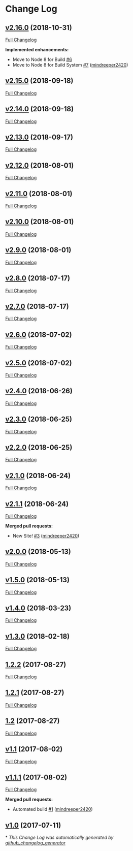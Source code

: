 # Change Log

## [v2.16.0](https://github.com/mindreeper2420/mindreeper2420.github.io/tree/v2.16.0) (2018-10-31)
[Full Changelog](https://github.com/mindreeper2420/mindreeper2420.github.io/compare/v2.15.0...v2.16.0)

**Implemented enhancements:**

- Move to Node 8 for Build [\#6](https://github.com/mindreeper2420/mindreeper2420.github.io/issues/6)
- Move to Node 8 for Build System [\#7](https://github.com/mindreeper2420/mindreeper2420.github.io/pull/7) ([mindreeper2420](https://github.com/mindreeper2420))

## [v2.15.0](https://github.com/mindreeper2420/mindreeper2420.github.io/tree/v2.15.0) (2018-09-18)
[Full Changelog](https://github.com/mindreeper2420/mindreeper2420.github.io/compare/v2.14.0...v2.15.0)

## [v2.14.0](https://github.com/mindreeper2420/mindreeper2420.github.io/tree/v2.14.0) (2018-09-18)
[Full Changelog](https://github.com/mindreeper2420/mindreeper2420.github.io/compare/v2.13.0...v2.14.0)

## [v2.13.0](https://github.com/mindreeper2420/mindreeper2420.github.io/tree/v2.13.0) (2018-09-17)
[Full Changelog](https://github.com/mindreeper2420/mindreeper2420.github.io/compare/v2.12.0...v2.13.0)

## [v2.12.0](https://github.com/mindreeper2420/mindreeper2420.github.io/tree/v2.12.0) (2018-08-01)
[Full Changelog](https://github.com/mindreeper2420/mindreeper2420.github.io/compare/v2.11.0...v2.12.0)

## [v2.11.0](https://github.com/mindreeper2420/mindreeper2420.github.io/tree/v2.11.0) (2018-08-01)
[Full Changelog](https://github.com/mindreeper2420/mindreeper2420.github.io/compare/v2.10.0...v2.11.0)

## [v2.10.0](https://github.com/mindreeper2420/mindreeper2420.github.io/tree/v2.10.0) (2018-08-01)
[Full Changelog](https://github.com/mindreeper2420/mindreeper2420.github.io/compare/v2.9.0...v2.10.0)

## [v2.9.0](https://github.com/mindreeper2420/mindreeper2420.github.io/tree/v2.9.0) (2018-08-01)
[Full Changelog](https://github.com/mindreeper2420/mindreeper2420.github.io/compare/v2.8.0...v2.9.0)

## [v2.8.0](https://github.com/mindreeper2420/mindreeper2420.github.io/tree/v2.8.0) (2018-07-17)
[Full Changelog](https://github.com/mindreeper2420/mindreeper2420.github.io/compare/v2.7.0...v2.8.0)

## [v2.7.0](https://github.com/mindreeper2420/mindreeper2420.github.io/tree/v2.7.0) (2018-07-17)
[Full Changelog](https://github.com/mindreeper2420/mindreeper2420.github.io/compare/v2.6.0...v2.7.0)

## [v2.6.0](https://github.com/mindreeper2420/mindreeper2420.github.io/tree/v2.6.0) (2018-07-02)
[Full Changelog](https://github.com/mindreeper2420/mindreeper2420.github.io/compare/v2.5.0...v2.6.0)

## [v2.5.0](https://github.com/mindreeper2420/mindreeper2420.github.io/tree/v2.5.0) (2018-07-02)
[Full Changelog](https://github.com/mindreeper2420/mindreeper2420.github.io/compare/v2.4.0...v2.5.0)

## [v2.4.0](https://github.com/mindreeper2420/mindreeper2420.github.io/tree/v2.4.0) (2018-06-26)
[Full Changelog](https://github.com/mindreeper2420/mindreeper2420.github.io/compare/v2.3.0...v2.4.0)

## [v2.3.0](https://github.com/mindreeper2420/mindreeper2420.github.io/tree/v2.3.0) (2018-06-25)
[Full Changelog](https://github.com/mindreeper2420/mindreeper2420.github.io/compare/v2.2.0...v2.3.0)

## [v2.2.0](https://github.com/mindreeper2420/mindreeper2420.github.io/tree/v2.2.0) (2018-06-25)
[Full Changelog](https://github.com/mindreeper2420/mindreeper2420.github.io/compare/v2.1.0...v2.2.0)

## [v2.1.0](https://github.com/mindreeper2420/mindreeper2420.github.io/tree/v2.1.0) (2018-06-24)
[Full Changelog](https://github.com/mindreeper2420/mindreeper2420.github.io/compare/v2.1.1...v2.1.0)

## [v2.1.1](https://github.com/mindreeper2420/mindreeper2420.github.io/tree/v2.1.1) (2018-06-24)
[Full Changelog](https://github.com/mindreeper2420/mindreeper2420.github.io/compare/v2.0.0...v2.1.1)

**Merged pull requests:**

- New Site! [\#3](https://github.com/mindreeper2420/mindreeper2420.github.io/pull/3) ([mindreeper2420](https://github.com/mindreeper2420))

## [v2.0.0](https://github.com/mindreeper2420/mindreeper2420.github.io/tree/v2.0.0) (2018-05-13)
[Full Changelog](https://github.com/mindreeper2420/mindreeper2420.github.io/compare/v1.5.0...v2.0.0)

## [v1.5.0](https://github.com/mindreeper2420/mindreeper2420.github.io/tree/v1.5.0) (2018-05-13)
[Full Changelog](https://github.com/mindreeper2420/mindreeper2420.github.io/compare/v1.4.0...v1.5.0)

## [v1.4.0](https://github.com/mindreeper2420/mindreeper2420.github.io/tree/v1.4.0) (2018-03-23)
[Full Changelog](https://github.com/mindreeper2420/mindreeper2420.github.io/compare/v1.3.0...v1.4.0)

## [v1.3.0](https://github.com/mindreeper2420/mindreeper2420.github.io/tree/v1.3.0) (2018-02-18)
[Full Changelog](https://github.com/mindreeper2420/mindreeper2420.github.io/compare/1.2.2...v1.3.0)

## [1.2.2](https://github.com/mindreeper2420/mindreeper2420.github.io/tree/1.2.2) (2017-08-27)
[Full Changelog](https://github.com/mindreeper2420/mindreeper2420.github.io/compare/1.2.1...1.2.2)

## [1.2.1](https://github.com/mindreeper2420/mindreeper2420.github.io/tree/1.2.1) (2017-08-27)
[Full Changelog](https://github.com/mindreeper2420/mindreeper2420.github.io/compare/1.2...1.2.1)

## [1.2](https://github.com/mindreeper2420/mindreeper2420.github.io/tree/1.2) (2017-08-27)
[Full Changelog](https://github.com/mindreeper2420/mindreeper2420.github.io/compare/v1.1...1.2)

## [v1.1](https://github.com/mindreeper2420/mindreeper2420.github.io/tree/v1.1) (2017-08-02)
[Full Changelog](https://github.com/mindreeper2420/mindreeper2420.github.io/compare/v1.1.1...v1.1)

## [v1.1.1](https://github.com/mindreeper2420/mindreeper2420.github.io/tree/v1.1.1) (2017-08-02)
[Full Changelog](https://github.com/mindreeper2420/mindreeper2420.github.io/compare/v1.0...v1.1.1)

**Merged pull requests:**

- Automated build [\#1](https://github.com/mindreeper2420/mindreeper2420.github.io/pull/1) ([mindreeper2420](https://github.com/mindreeper2420))

## [v1.0](https://github.com/mindreeper2420/mindreeper2420.github.io/tree/v1.0) (2017-07-11)


\* *This Change Log was automatically generated by [github_changelog_generator](https://github.com/skywinder/Github-Changelog-Generator)*
